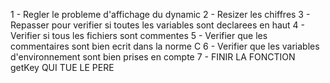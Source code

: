 1 - Regler le probleme d'affichage du dynamic
2 - Resizer les chiffres
3 - Repasser pour verifier si toutes les variables sont declarees en haut
4 - Verifier si tous les fichiers sont commentes
5 - Verifier que les commentaires sont bien ecrit dans la norme C
6 - Verifier que les variables d'environnement sont bien prises en compte
7 - FINIR LA FONCTION getKey QUI TUE LE PERE
